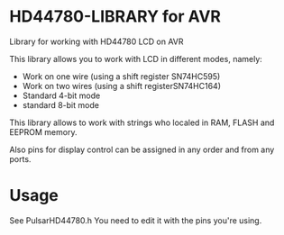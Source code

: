 # HD44780-LIBRARY for AVR
Library for working with HD44780 LCD on AVR

This library allows you to work with LCD in different modes, namely:
  
  - Work on one wire (using a shift register SN74HC595)
  
  - Work on two wires (using a shift registerSN74HC164)
  
  - Standard 4-bit mode
  
  - standard 8-bit mode
  
This library allows to work with strings who localed in RAM, FLASH and EEPROM memory.

Also pins for display control can be assigned in any order and from any ports.

# Usage

See PulsarHD44780.h  You need to edit it with the pins you're using.

